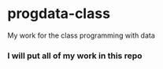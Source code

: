 # progdata-class
My work for the class programming with data

### I will put **all** of my work in this repo